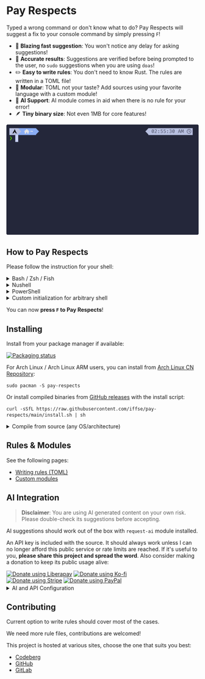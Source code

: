 # Pay Respects

Typed a wrong command or don't know what to do? Pay Respects will suggest a fix to your console command by simply pressing `F`!

- 🚀 **Blazing fast suggestion**: You won't notice any delay for asking suggestions!
- 🎯 **Accurate results**: Suggestions are verified before being prompted to the user, no `sudo` suggestions when you are using `doas`!
- ✏️ **Easy to write rules**: You don't need to know Rust. The rules are written in a TOML file!
- 🔩 **Modular**: TOML not your taste? Add sources using your favorite language with a custom module!
- 🤖 **AI Support**: AI module comes in aid when there is no rule for your error!
- 🪶 **Tiny binary size**: Not even 1MB for core features!

![showcase](./img/showcase.gif)

## How to Pay Respects

Please follow the instruction for your shell:

<details>
	<summary>Bash / Zsh / Fish</summary>

> Append the following line to your configuration file:
> ```shell
> eval "$(pay-respects bash --alias)"
> eval "$(pay-respects zsh --alias)"
> pay-respects fish --alias | source
> ```
> Arguments:
> - `--alias [alias]`: Alias to a custom key, defaults to `f`
> - `--nocnf`: Disables `command_not_found` handler

> Manual aliasing (**deprecated**, do not use):
> ```shell
> alias f="$(pay-respects bash)"
> alias f="$(pay-respects zsh)"
> alias f="$(pay-respects fish)"
> ```

</details>

<details>
	<summary>Nushell</summary>

> Add the following output to your configuration file:
> ```shell
> pay-respects nushell [--alias <alias>]
> ```

> Or save it as a file:
> ```shell
> pay-respects nushell [--alias <alias>] | save -f ~/.pay-respects.nu
> ```
> and source from your config file:
> ```shell
> source ~/.pay-respects.nu
> ```

</details>

<details>
	<summary>PowerShell</summary>

> Append the following to your profile:
> ```pwsh
> pay-respects pwsh [--alias <alias>] [--nocnf] [>> $PROFILE] # use the pipe to directly append it to your profile if you like
> ```

</details>

<details>
	<summary>Custom initialization for arbitrary shell</summary>

> pay-respects only requires 2 environment variables to function:
>
> - `_PR_SHELL`: The binary name of the current working shell.
> - `_PR_LAST_COMMAND`: The last command.
>
> pay-respects echos back, if applicable, a `cd` command that can be evaluated by the current working shell.

> General example:
> ```shell
> eval $(_PR_SHELL=sh _PR_LAST_COMMAND="git comit" pay-respects)
> ```

</details>

You can now **press `F` to Pay Respects**!

## Installing

Install from your package manager if available:

[![Packaging status](https://repology.org/badge/vertical-allrepos/pay-respects.svg)](https://repology.org/project/pay-respects/versions)

For Arch Linux / Arch Linux ARM users, you can install from [Arch Linux CN Repository](https://github.com/archlinuxcn/repo):

```shell
sudo pacman -S pay-respects
```

Or install compiled binaries from [GitHub releases](https://github.com/iffse/pay-respects/releases) with the install script:
```
curl -sSfL https://raw.githubusercontent.com/iffse/pay-respects/main/install.sh | sh
```

<details>
	<summary>Compile from source (any OS/architecture)</summary>

> This installation requires you to have Cargo (the Rust package manager) installed.

> Install from [crates.io](https://crates.io/), modules are optional
> ```shell
> cargo install pay-respects
> cargo install pay-respects-module-runtime-rules
> cargo install pay-respects-module-request-ai
> ```

> Clone from git and install, suitable for adding custom compile-time rules:
> ```
> git clone --depth 1 https://github.com/iffse/pay-respects
> cd pay-respects
> cargo install --path core
> cargo install --path module-runtime-rules
> cargo install --path module-request-ai
> ```


</details>

## Rules & Modules

See the following pages:

- [Writing rules (TOML)](./rules.md)
- [Custom modules](./modules.md)

## AI Integration

> **Disclaimer**: You are using AI generated content on your own risk. Please double-check its suggestions before accepting.

AI suggestions should work out of the box with `request-ai` module installed.

An API key is included with the source. It should always work unless I can no longer afford this public service or rate limits are reached. If it's useful to you, **please share this project and spread the word**. Also consider making a donation to keep its public usage alive:

<div>
	<a
		href="https://liberapay.com/iff/donate"
		target="_blank"
		rel="noreferrer"
		><img
			src="https://liberapay.com/assets/widgets/donate.svg"
			alt="Donate using Liberapay"
		/></a
	>
	<a href="https://ko-fi.com/iffse" target="_blank" rel="noreferrer"
		><img
			height='30'
			src="https://www.vectorlogo.zone/logos/ko-fi/ko-fi-ar21.svg"
			alt="Donate using Ko-fi"
			style="height: 30px;"
		/></a
	>
	<br />
	<a href="https://iffse.eu.org/stripe" target="_blank" rel="noreferrer"
		><img
			height='30'
			src="https://cdn.brandfolder.io/KGT2DTA4/at/8vbr8k4mr5xjwk4hxq4t9vs/Stripe_wordmark_-_blurple.svg"
			alt="Donate using Stripe"
			style="height: 30px;"
		/></a
	>
	<a
		href="https://www.paypal.com/donate/?hosted_button_id=QN7Z7ZHRAAFZL"
		target="_blank"
		rel="noreferrer"
		><img
			height='30'
			src="https://upload.wikimedia.org/wikipedia/commons/b/b5/PayPal.svg"
			alt="Donate using PayPal"
			style="height: 25px; margin-bottom: 3px;"
		/></a
	>
</div>

<details>
	<summary>AI and API Configuration</summary>

> Configuration is done via environment variables:
>
> - `_PR_AI_API_KEY`: Your own API key
> - `_PR_AI_URL`: URL used. Defaults to pay-respects' own URL
>	- Any OpenAI compatible URL can be used, e.g.:
>		- `https://api.openai.com/v1/chat/completions` (Note: OpenAI's ChatGPT is very slow)
>		- `https://api.groq.com/openai/v1/chat/completions`
> - `_PR_AI_MODEL`: Model used. Defaults to `llama3-8b-8192` for fast response
> - `_PR_AI_DISABLE`: Setting to any value disables AI integration
> - `_PR_AI_LOCALE`: Locale in which the AI explains the suggestion. Defaults to user system locale

> Compile time variables:
>
> - `_DEF_PR_AI_API_KEY`: Default API key, included in compile-time
>
> </details>

## Contributing

Current option to write rules should cover most of the cases.

We need more rule files, contributions are welcomed!

This project is hosted at various sites, choose the one that suits you best:

- [Codeberg](https://codeberg.org/iff/pay-respects)
- [GitHub](https://github.com/iffse/pay-respects)
- [GitLab](https://gitlab.com/iffse/pay-respects)

